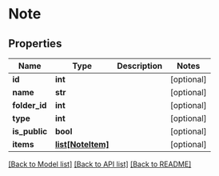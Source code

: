 # Note

## Properties
Name | Type | Description | Notes
------------ | ------------- | ------------- | -------------
**id** | **int** |  | [optional] 
**name** | **str** |  | [optional] 
**folder_id** | **int** |  | [optional] 
**type** | **int** |  | [optional] 
**is_public** | **bool** |  | [optional] 
**items** | [**list[NoteItem]**](NoteItem.md) |  | [optional] 

[[Back to Model list]](../README.md#documentation-for-models) [[Back to API list]](../README.md#documentation-for-api-endpoints) [[Back to README]](../README.md)



